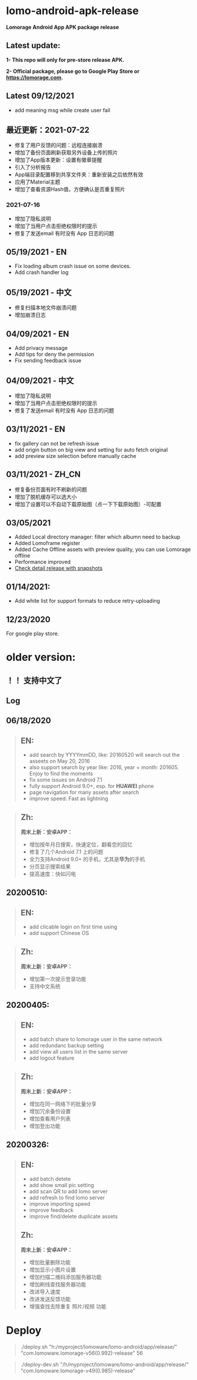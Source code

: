 # lomo-android-apk-release
**Lomorage Android App APK package release**
## Latest update:
**1- This repo will only for pre-store release APK.**

**2- Official package, please go to Google Play Store or https://lomorage.com.**



## Latest 09/12/2021
- add meaning msg while create user fail


## 最近更新：2021-07-22

- 修复了用户反馈的问题：远程连接崩溃
- 增加了备份页面刷新获取另外设备上传的照片
- 增加了App版本更新：设置有徽章提醒
- 引入了分析报告
- App端目录配置移到共享文件夹：重新安装之后依然有效
- 应用了Material主题
- 增加了查看资源Hash值，方便确认是否重复照片

### 2021-07-16
- 增加了隐私说明
- 增加了当用户点击拒绝权限时的提示
- 修复了发送email 有时没有 App 日志的问题




## 05/19/2021 - EN
- Fix loading album crash issue on some devices.
- Add crash handler log

## 05/19/2021 - 中文
- 修复扫描本地文件崩溃问题
- 增加崩溃日志


## 04/09/2021 - EN
- Add privacy message
- Add tips for deny the permission
- Fix sending feedback issue

## 04/09/2021 - 中文
- 增加了隐私说明
- 增加了当用户点击拒绝权限时的提示
- 修复了发送email 有时没有 App 日志的问题
## 03/11/2021 - EN

- fix gallery can not be refresh issue
- add origin button on big view and setting for auto fetch original
- add preview size selection before manually cache

## 03/11/2021 - ZH_CN

- 修复备份页面有时不刷新的问题
- 增加了脱机缓存可以选大小
- 增加了设置可以不自动下载原始图（点一下下载原始图）-可配置



## 03/05/2021
- Added Local directory manager: filter which albumn need to backup
- Added Lomoframe register
- Added Cache Offline assets with preview quality, you can use Lomorage offline
- Performance improved
- [Check detail release with snapshots](./release20210305.md)




## 01/14/2021:
- Add white list for support formats to reduce retry-uploading


## 12/23/2020
For google play store.

# older version:

## ！！ 支持中文了

## Log

## 06/18/2020
> ## EN:
> - add search by YYYYmmDD, like: 20160520 will search out the asseets on May 20, 2016
> - also support search by year like: 2016, year + month: 201605. Enjoy to find the moments
> - fix some issues on Android 7.1
> - fully support Android 9.0+, esp. for **HUAWEI** phone
> - page navigation for many assets after search
> - improve speed: Fast as lightning

> ## Zh:
> **周末上新：安卓APP：**
> - 增加按年月日搜索，快速定位，翻看您的回忆
> - 修复了几个Android 7.1 上的问题
> - 全力支持Android 9.0+ 的手机，尤其是**华为**的手机
> - 分页显示搜索结果
> - 提高速度：快如闪电

## 20200510:
> ## EN:
>  - add clicable login on first time using
>  - add support Chinese OS

> ## Zh:
> **周末上新：安卓APP：**
> - 增加第一次提示登录功能
> - 支持中文系统



## 20200405: 
> ## EN:
>  - add batch share to lomorage user in the same network 
>  - add redundanc backup setting
>  - add view all users list in the same server
>  - add logout feature

> ## Zh:
> **周末上新：安卓APP：**
> - 增加在同一网络下的批量分享
> - 增加冗余备份设置
> - 增加查看用户列表
> - 增加登出功能

## 20200326: 
> ## EN:
>  - add batch detete 
>  - add show small pic setting
>  - add scan QR to add lomo server
>  - add refresh to find lomo server
>  - improve importing speed
>  - improve feedback
>  - improve find/delete duplicate assets
> ## Zh:
> **周末上新：安卓APP：**
> - 增加批量删除功能
> - 增加显示小图片设置
> - 增加扫描二维码添加服务器功能
> - 增加刷线查找服务器功能
> - 改进导入速度
> - 改进发送反馈功能
> - 增强查找去除重复 照片/视频 功能

# Deploy


> ./deploy.sh "h:/myproject/lomoware/lomo-android/app/release/" "com.lomoware.lomorage-v56(0.992)-release" 56

> ./deploy-dev.sh "/h/myproject/lomoware/lomo-android/app/release/" "com.lomoware.lomorage-v49(0.985)-release"